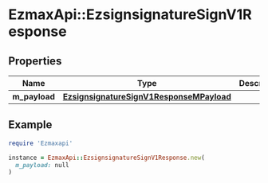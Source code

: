 # EzmaxApi::EzsignsignatureSignV1Response

## Properties

| Name | Type | Description | Notes |
| ---- | ---- | ----------- | ----- |
| **m_payload** | [**EzsignsignatureSignV1ResponseMPayload**](EzsignsignatureSignV1ResponseMPayload.md) |  |  |

## Example

```ruby
require 'Ezmaxapi'

instance = EzmaxApi::EzsignsignatureSignV1Response.new(
  m_payload: null
)
```

